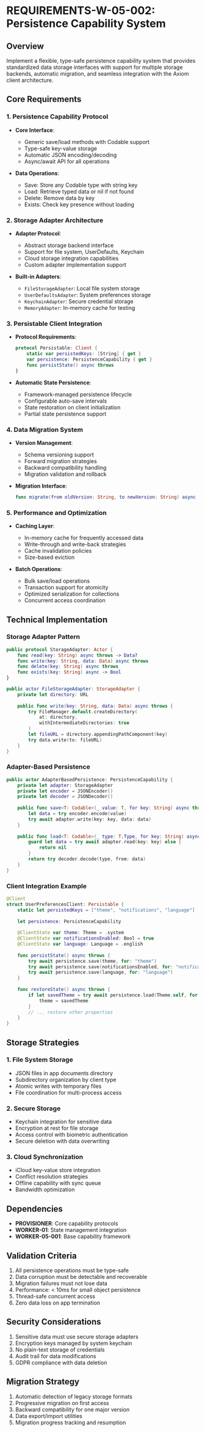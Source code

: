 # REQUIREMENTS-W-05-002: Persistence Capability System

## Overview
Implement a flexible, type-safe persistence capability system that provides standardized data storage interfaces with support for multiple storage backends, automatic migration, and seamless integration with the Axiom client architecture.

## Core Requirements

### 1. Persistence Capability Protocol
- **Core Interface**:
  - Generic save/load methods with Codable support
  - Type-safe key-value storage
  - Automatic JSON encoding/decoding
  - Async/await API for all operations

- **Data Operations**:
  - Save: Store any Codable type with string key
  - Load: Retrieve typed data or nil if not found
  - Delete: Remove data by key
  - Exists: Check key presence without loading

### 2. Storage Adapter Architecture
- **Adapter Protocol**:
  - Abstract storage backend interface
  - Support for file system, UserDefaults, Keychain
  - Cloud storage integration capabilities
  - Custom adapter implementation support

- **Built-in Adapters**:
  - `FileStorageAdapter`: Local file system storage
  - `UserDefaultsAdapter`: System preferences storage
  - `KeychainAdapter`: Secure credential storage
  - `MemoryAdapter`: In-memory cache for testing

### 3. Persistable Client Integration
- **Protocol Requirements**:
  ```swift
  protocol Persistable: Client {
      static var persistedKeys: [String] { get }
      var persistence: PersistenceCapability { get }
      func persistState() async throws
  }
  ```

- **Automatic State Persistence**:
  - Framework-managed persistence lifecycle
  - Configurable auto-save intervals
  - State restoration on client initialization
  - Partial state persistence support

### 4. Data Migration System
- **Version Management**:
  - Schema versioning support
  - Forward migration strategies
  - Backward compatibility handling
  - Migration validation and rollback

- **Migration Interface**:
  ```swift
  func migrate(from oldVersion: String, to newVersion: String) async throws
  ```

### 5. Performance and Optimization
- **Caching Layer**:
  - In-memory cache for frequently accessed data
  - Write-through and write-back strategies
  - Cache invalidation policies
  - Size-based eviction

- **Batch Operations**:
  - Bulk save/load operations
  - Transaction support for atomicity
  - Optimized serialization for collections
  - Concurrent access coordination

## Technical Implementation

### Storage Adapter Pattern
```swift
public protocol StorageAdapter: Actor {
    func read(key: String) async throws -> Data?
    func write(key: String, data: Data) async throws
    func delete(key: String) async throws
    func exists(key: String) async -> Bool
}

public actor FileStorageAdapter: StorageAdapter {
    private let directory: URL
    
    public func write(key: String, data: Data) async throws {
        try FileManager.default.createDirectory(
            at: directory, 
            withIntermediateDirectories: true
        )
        let fileURL = directory.appendingPathComponent(key)
        try data.write(to: fileURL)
    }
}
```

### Adapter-Based Persistence
```swift
public actor AdapterBasedPersistence: PersistenceCapability {
    private let adapter: StorageAdapter
    private let encoder = JSONEncoder()
    private let decoder = JSONDecoder()
    
    public func save<T: Codable>(_ value: T, for key: String) async throws {
        let data = try encoder.encode(value)
        try await adapter.write(key: key, data: data)
    }
    
    public func load<T: Codable>(_ type: T.Type, for key: String) async throws -> T? {
        guard let data = try await adapter.read(key: key) else {
            return nil
        }
        return try decoder.decode(type, from: data)
    }
}
```

### Client Integration Example
```swift
@Client
struct UserPreferencesClient: Persistable {
    static let persistedKeys = ["theme", "notifications", "language"]
    
    let persistence: PersistenceCapability
    
    @ClientState var theme: Theme = .system
    @ClientState var notificationsEnabled: Bool = true
    @ClientState var language: Language = .english
    
    func persistState() async throws {
        try await persistence.save(theme, for: "theme")
        try await persistence.save(notificationsEnabled, for: "notifications")
        try await persistence.save(language, for: "language")
    }
    
    func restoreState() async throws {
        if let savedTheme = try await persistence.load(Theme.self, for: "theme") {
            theme = savedTheme
        }
        // ... restore other properties
    }
}
```

## Storage Strategies

### 1. File System Storage
- JSON files in app documents directory
- Subdirectory organization by client type
- Atomic writes with temporary files
- File coordination for multi-process access

### 2. Secure Storage
- Keychain integration for sensitive data
- Encryption at rest for file storage
- Access control with biometric authentication
- Secure deletion with data overwriting

### 3. Cloud Synchronization
- iCloud key-value store integration
- Conflict resolution strategies
- Offline capability with sync queue
- Bandwidth optimization

## Dependencies
- **PROVISIONER**: Core capability protocols
- **WORKER-01**: State management integration
- **WORKER-05-001**: Base capability framework

## Validation Criteria
1. All persistence operations must be type-safe
2. Data corruption must be detectable and recoverable
3. Migration failures must not lose data
4. Performance: < 10ms for small object persistence
5. Thread-safe concurrent access
6. Zero data loss on app termination

## Security Considerations
1. Sensitive data must use secure storage adapters
2. Encryption keys managed by system keychain
3. No plain-text storage of credentials
4. Audit trail for data modifications
5. GDPR compliance with data deletion

## Migration Strategy
1. Automatic detection of legacy storage formats
2. Progressive migration on first access
3. Backward compatibility for one major version
4. Data export/import utilities
5. Migration progress tracking and resumption